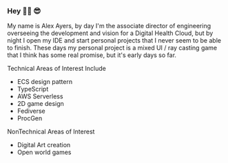 ### Hey 👋🏻 😎

My name is Alex Ayers, by day I'm the associate director of engineering overseeing the development and vision for a Digital Health Cloud, but by night I open my IDE and start personal projects that I never seem to be able to finish. These days my personal project is a mixed UI / ray casting game that I think has some real promise, but it's early days so far.

Technical Areas of Interest Include 

- ECS design pattern
- TypeScript
- AWS Serverless
- 2D game design
- Fediverse
- ProcGen

NonTechnical Areas of Interest

- Digital Art creation
- Open world games